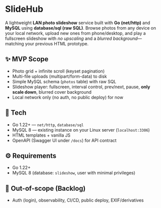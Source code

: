 # SlideHub

A lightweight **LAN photo slideshow** service built with **Go (net/http)** and **MySQL** using **database/sql (raw SQL)**. 
Browse photos from any device on your local network, upload new ones from phone/desktop, and play a fullscreen slideshow with *no upscaling* and a *blurred background*—matching your previous HTML prototype.

## ✨ MVP Scope
- Photo grid + infinite scroll (keyset pagination)
- Multi-file uploads (multipart/form-data) to disk
- Simple MySQL schema (`photos` table) with raw SQL
- Slideshow player: fullscreen, interval control, prev/next, pause, **only scale down**, blurred cover background
- Local network only (no auth, no public deploy) for now

## 🧰 Tech
- Go 1.22+ — `net/http`, `database/sql`
- MySQL 8 — existing instance on your Linux server (`localhost:3306`)
- HTML templates + vanilla JS
- OpenAPI (Swagger UI under `/docs`) for API contract

## ⚙️ Requirements
- Go 1.22+
- MySQL 8 (database: `slideshow`, user with minimal privileges)


## 🔐 Out-of-scope (Backlog)
- Auth (login), observability, CI/CD, public deploy, EXIF/derivatives
